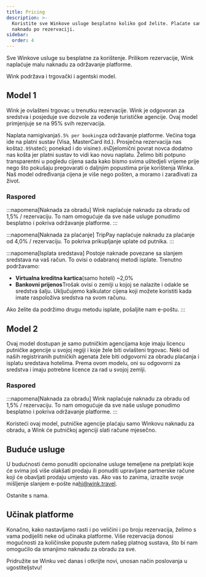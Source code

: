```yaml
---
title: Pricing
description: >-
  Koristite sve Winkove usluge besplatno koliko god želite. Plaćate samo malu
  naknadu po rezervaciji.
sidebar:
  order: 4
---
```

Sve Winkove usluge su besplatne za korištenje. Prilikom rezervacije, Wink naplaćuje malu naknadu za održavanje platforme.

Wink podržava i trgovački i agentski model.

## Model 1

Wink je ovlašteni trgovac u trenutku rezervacije. Wink je odgovoran za sredstva i posjeduje sve dozvole za vođenje turističke agencije.
Ovaj model primjenjuje se na 95% svih rezervacija.

Naplata namigivanja`5.5% per booking`za održavanje platforme.
Većina toga ide na platni sustav (Visa, MasterCard itd.). Prosječna rezervacija nas košta`2.95%`steći; ponekad i do visine`3.6%`Djelomični povrat novca dodatno nas košta jer platni sustav to vidi kao novu naplatu.
Želimo biti potpuno transparentni u pogledu cijena sada kako bismo svima uštedjeli vrijeme prije nego što pokušaju pregovarati o daljnjim popustima prije korištenja Winka. Naš model određivanja cijena je više nego pošten, a moramo i zarađivati ​​za život.

### Raspored

:::napomena\[Naknada za obradu]
Wink naplaćuje naknadu za obradu od 1,5% / rezervaciju. To nam omogućuje da sve naše usluge ponudimo besplatno i pokriva održavanje platforme.
:::

:::napomena\[Naknada za plaćanje]
TripPay naplaćuje naknadu za plaćanje od 4,0% / rezervaciju. To pokriva prikupljanje uplate od putnika.
:::

:::napomena\[Isplata sredstava]
Postoje naknade povezane sa slanjem sredstava na vaš račun. To ovisi o odabranoj metodi isplate. Trenutno podržavamo:

* **Virtualna kreditna kartica**(samo hoteli) ~2,0%
* **Bankovni prijenos**Trošak ovisi o zemlji u kojoj se nalazite i odakle se sredstva šalju. Uključujemo kalkulator cijena koji možete koristiti kada imate raspoloživa sredstva na svom računu.

Ako želite da podržimo drugu metodu isplate, pošaljite nam e-poštu.
:::

## Model 2

Ovaj model dostupan je samo putničkim agencijama koje imaju licencu putničke agencije u svojoj regiji i koje žele biti ovlašteni trgovac. Neki od naših registriranih putničkih agenata žele biti odgovorni za obradu plaćanja i isplatu sredstava hotelima. Prema ovom modelu, oni su odgovorni za sredstva i imaju potrebne licence za rad u svojoj zemlji.

### Raspored

:::napomena\[Naknada za obradu]
Wink naplaćuje naknadu za obradu od 1,5% / rezervaciju. To nam omogućuje da sve naše usluge ponudimo besplatno i pokriva održavanje platforme.
:::

Koristeći ovaj model, putničke agencije plaćaju samo Winkovu naknadu za obradu, a Wink će putničkoj agenciji slati račune mjesečno.

## Buduće usluge

U budućnosti ćemo ponuditi opcionalne usluge temeljene na pretplati koje će svima još više olakšati prodaju ili ponuditi upravljane partnerske račune koji će obavljati prodaju umjesto vas. Ako vas to zanima, izrazite svoje mišljenje slanjem e-pošte na<hi@wink.travel>.

Ostanite s nama.

## Učinak platforme

Konačno, kako nastavljamo rasti i po veličini i po broju rezervacija, želimo s vama podijeliti neke od učinaka platforme. Više rezervacija donosi mogućnosti za količinske popuste putem našeg platnog sustava, što bi nam omogućilo da smanjimo naknadu za obradu za sve.

Pridružite se Winku već danas i otkrijte novi, unosan način poslovanja u ugostiteljstvu!

